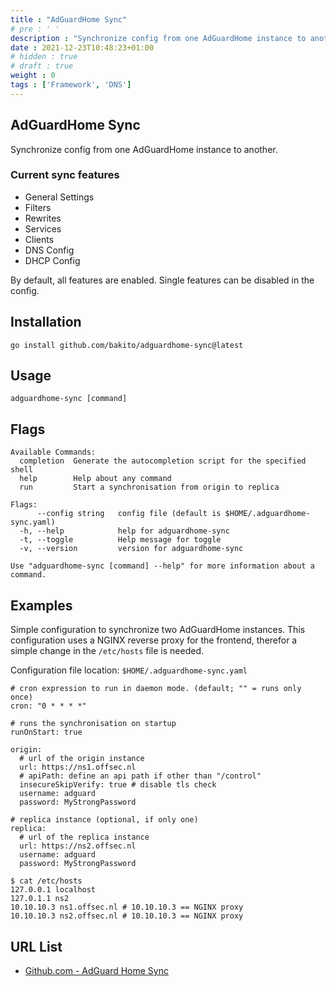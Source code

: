 ```yaml
---
title : "AdGuardHome Sync"
# pre : ' '
description : "Synchronize config from one AdGuardHome instance to another."
date : 2021-12-23T10:48:23+01:00
# hidden : true
# draft : true
weight : 0
tags : ['Framework', 'DNS']
---
```


## AdGuardHome Sync

Synchronize config from one AdGuardHome instance to another.

### Current sync features

* General Settings
* Filters
* Rewrites
* Services
* Clients
* DNS Config
* DHCP Config

By default, all features are enabled. Single features can be disabled in the config.

## Installation

```plain
go install github.com/bakito/adguardhome-sync@latest
```

## Usage

```plain
adguardhome-sync [command]
```

## Flags

```plain
Available Commands:
  completion  Generate the autocompletion script for the specified shell
  help        Help about any command
  run         Start a synchronisation from origin to replica

Flags:
      --config string   config file (default is $HOME/.adguardhome-sync.yaml)
  -h, --help            help for adguardhome-sync
  -t, --toggle          Help message for toggle
  -v, --version         version for adguardhome-sync

Use "adguardhome-sync [command] --help" for more information about a command.
```

## Examples

Simple configuration to synchronize two AdGuardHome instances. This configuration uses a NGINX reverse proxy for the frontend, therefor a simple change in the `/etc/hosts` file is needed.

Configuration file location: `$HOME/.adguardhome-sync.yaml`

```plain
# cron expression to run in daemon mode. (default; "" = runs only once)
cron: "0 * * * *"

# runs the synchronisation on startup
runOnStart: true

origin:
  # url of the origin instance
  url: https://ns1.offsec.nl
  # apiPath: define an api path if other than "/control"
  insecureSkipVerify: true # disable tls check
  username: adguard
  password: MyStrongPassword

# replica instance (optional, if only one)
replica:
  # url of the replica instance
  url: https://ns2.offsec.nl
  username: adguard
  password: MyStrongPassword
```

```plain
$ cat /etc/hosts
127.0.0.1 localhost
127.0.1.1 ns2
10.10.10.3 ns1.offsec.nl # 10.10.10.3 == NGINX proxy
10.10.10.3 ns2.offsec.nl # 10.10.10.3 == NGINX proxy
```

## URL List

- [Github.com - AdGuard Home Sync](https://github.com/bakito/adguardhome-sync)
